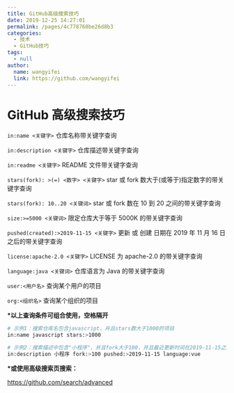 ```yaml
---
title: GitHub高级搜索技巧
date: 2019-12-25 14:27:01
permalink: /pages/4c778760be26d8b3
categories:
  - 技术
  - GitHub技巧
tags:
  - null
author:
  name: wangyifei
  link: https://github.com/wangyifei
---
```


# GitHub 高级搜索技巧

`in:name <关键字>`
仓库名称带关键字查询

`in:description <关键字>`
仓库描述带关键字查询

`in:readme <关键字>`
README 文件带关键字查询

<!-- more -->

`stars(fork): >(=) <数字> <关键字>`
star 或 fork 数大于(或等于)指定数字的带关键字查询

`stars(fork): 10..20 <关键词>`
star 或 fork 数在 10 到 20 之间的带关键字查询

`size:>=5000 <关键词>`
限定仓库大于等于 5000K 的带关键字查询

`pushed(created):>2019-11-15 <关键字>`
更新 或 创建 日期在 2019 年 11 月 16 日之后的带关键字查询

`license:apache-2.0 <关键字>`
LICENSE 为 apache-2.0 的带关键字查询

`language:java <关键词>`
仓库语言为 Java 的带关键字查询

`user:<用户名>`
查询某个用户的项目

`org:<组织名>`
查询某个组织的项目

**\*以上查询条件可组合使用，空格隔开**

```sh
# 示例1：搜索仓库名包含javascript，并且stars数大于1000的项目
in:name javascript stars:>1000

# 示例2：搜索描述中包含"小程序"，并且fork大于100，并且最近更新时间在2019-11-15之后的，并且使用开发语言为vue的项目
in:description 小程序 fork:>100 pushed:>2019-11-15 language:vue
```

**\*或使用高级搜索页搜索：**

<https://github.com/search/advanced>
